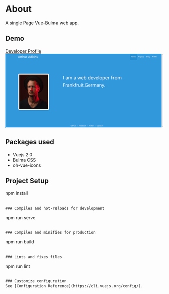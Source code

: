 # About
A single Page Vue-Bulma web app.
## Demo
[Developer Profile](https://bulma-vuejs-profile.vercel.app/)
![Profile](\portfolio.png)
## Packages used
* Vuejs 2.0
* Bulma CSS
* oh-vue-icons

 
## Project Setup
npm install
```

### Compiles and hot-reloads for development
```
npm run serve
```

### Compiles and minifies for production
```
npm run build
```

### Lints and fixes files
```
npm run lint
```

### Customize configuration
See [Configuration Reference](https://cli.vuejs.org/config/).
